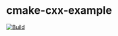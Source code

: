 # cmake-cxx-example

[![Build](https://github.com/SF-Zhou/cmake-cxx-example/actions/workflows/build.yml/badge.svg)](https://github.com/SF-Zhou/cmake-cxx-example/actions/workflows/build.yml)
